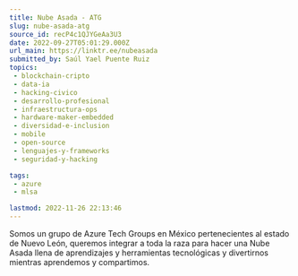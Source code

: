 ```yaml
---
title: Nube Asada - ATG
slug: nube-asada-atg
source_id: recP4c1QJYGeAa3U3
date: 2022-09-27T05:01:29.000Z
url_main: https://linktr.ee/nubeasada
submitted_by: Saúl Yael Puente Ruiz
topics: 
 - blockchain-cripto
 - data-ia
 - hacking-civico
 - desarrollo-profesional
 - infraestructura-ops
 - hardware-maker-embedded
 - diversidad-e-inclusion
 - mobile
 - open-source
 - lenguajes-y-frameworks
 - seguridad-y-hacking

tags: 
 - azure
 - mlsa

lastmod: 2022-11-26 22:13:46
---
```


Somos un grupo de Azure Tech Groups en México pertenecientes al estado de Nuevo León, queremos integrar a toda la raza para hacer una Nube Asada llena de aprendizajes y herramientas tecnológicas y divertirnos mientras aprendemos y compartimos.
